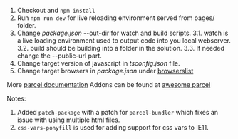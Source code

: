 
1. Checkout and `npm install`
2. Run `npm run dev` for live reloading environment served from pages/ folder.
3. Change _package.json_ --out-dir for watch and build scripts.
    3.1. watch is a live loading environment used to output code into you local webserver. 
    3.2. build should be building into a folder in the solution.
    3.3. If needed change the --public-url part.
4. Change target version of javascript in _tsconfig.json_ file.
5. Change target browsers in _package.json_ under [browserslist](https://github.com/browserslist/browserslist)

More [parcel documentation](https://parceljs.org/cli.html)
Addons can be found at [awesome parcel](https://github.com/parcel-bundler/awesome-parcel#plugins)


Notes:
1. Added `patch-package` with a patch for `parcel-bundler` which fixes an issue with using multiple html files.
2. `css-vars-ponyfill` is used for adding support for css vars to IE11.  